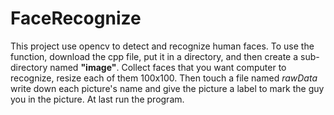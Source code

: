 # FaceRecognize
This project use opencv to detect and recognize human faces. To use the function, download the cpp file, put it in a directory, and then create a sub-directory named **"image"**. Collect faces that you want computer to recognize, resize each of them 100x100. Then touch a file named *rawData* write down each picture's name and give the picture a label to mark the guy you in the picture. At last run the program.
